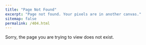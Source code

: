 ```yaml
---
title: "Page Not Found"
excerpt: "Page not found. Your pixels are in another canvas."
sitemap: false
permalink: /404.html
---
```


Sorry, the page you are trying to view does not exist.

<script type="text/javascript">
  var GOOG_FIXURL_LANG = 'en';
  var GOOG_FIXURL_SITE = '{{ site.url }}'
</script>
<script type="text/javascript"
  src="//linkhelp.clients.google.com/tbproxy/lh/wm/fixurl.js">
</script>
